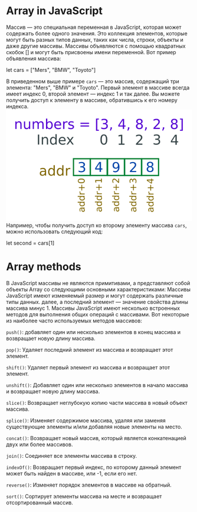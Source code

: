 # Array in JavaScript
Массив — это специальная переменная в JavaScript, которая может содержать более одного значения. Это коллекция элементов, которые могут быть разных типов данных, таких как числа, строки, объекты и даже другие массивы. Массивы объявляются с помощью квадратных скобок [] и могут быть присвоены имени переменной. Вот пример объявления массива:

let cars = ["Mers", "BMW", "Toyoto"]


В приведенном выше примере `cars` — это массив, содержащий три элемента: "Mers", "BMW" и "Toyoto". Первый элемент в массиве всегда имеет индекс 0, второй элемент — индекс 1 и так далее. Вы можете получить доступ к элементу в массиве, обратившись к его номеру индекса.
![](./index.png)
 Например, чтобы получить доступ ко второму элементу массива `cars`, можно использовать следующий код:

let second = cars[1]




# Array methods
В JavaScript массивы не являются примитивами, а представляют собой объекты Array со следующими основными характеристиками: Массивы JavaScript имеют изменяемый размер и могут содержать различные типы данных. далее, а последний элемент — значение свойства длины массива минус 1. Массивы JavaScript имеют несколько встроенных методов для выполнения общих операций с массивами. Вот некоторые из наиболее часто используемых методов массивов:

`push()`: добавляет один или несколько элементов в конец массива и возвращает новую длину массива.

`pop()`: Удаляет последний элемент из массива и возвращает этот элемент.

`shift()`: Удаляет первый элемент из массива и возвращает этот элемент.

`unshift()`: Добавляет один или несколько элементов в начало массива и возвращает новую длину массива.

`slice()`: Возвращает неглубокую копию части массива в новый объект массива.

`splice()`: Изменяет содержимое массива, удаляя или заменяя существующие элементы и/или добавляя новые элементы на место.

`concat()`: Возвращает новый массив, который является конкатенацией двух или более массивов.

`join()`: Соединяет все элементы массива в строку.

`indexOf()`: Возвращает первый индекс, по которому данный элемент может быть найден в массиве, или -1, если его нет.

`reverse()`: Изменяет порядок элементов в массиве на обратный.

`sort()`: Сортирует элементы массива на месте и возвращает отсортированный массив.
